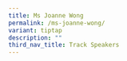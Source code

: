 ```yaml
---
title: Ms Joanne Wong
permalink: /ms-joanne-wong/
variant: tiptap
description: ""
third_nav_title: Track Speakers
---
```

